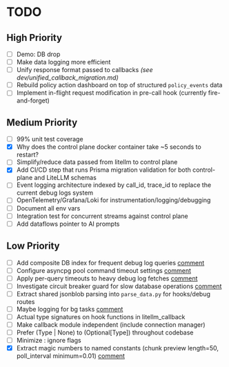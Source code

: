 # TODO

## High Priority

- [ ] Demo: DB drop
- [ ] Make data logging more efficient
- [ ] Unify response format passed to callbacks *(see dev/unified_callback_migration.md)*
- [ ] Rebuild policy action dashboard on top of structured `policy_events` data
- [ ] Implement in-flight request modification in pre-call hook (currently fire-and-forget)

## Medium Priority

- [ ] 99% unit test coverage
- [x] Why does the control plane docker container take ~5 seconds to restart?
- [ ] Simplify/reduce data passed from litellm to control plane
- [x] Add CI/CD step that runs Prisma migration validation for both control-plane and LiteLLM schemas
- [ ] Event logging architecture indexed by call_id, trace_id to replace the current debug logs system
- [ ] OpenTelemetry/Grafana/Loki for instrumentation/logging/debugging
- [ ] Document all env vars
- [ ] Integration test for concurrent streams against control plane
- [ ] Add dataflows pointer to AI prompts

## Low Priority

- [ ] Add composite DB index for frequent debug log queries [comment](https://github.com/LuthienResearch/luthien-proxy/pull/13#issuecomment-3321937242)
- [ ] Configure asyncpg pool command timeout settings [comment](https://github.com/LuthienResearch/luthien-proxy/pull/13#issuecomment-3321937242)
- [ ] Apply per-query timeouts to heavy debug log fetches [comment](https://github.com/LuthienResearch/luthien-proxy/pull/13#issuecomment-3321937242)
- [ ] Investigate circuit breaker guard for slow database operations [comment](https://github.com/LuthienResearch/luthien-proxy/pull/13#issuecomment-3321937242)
- [ ] Extract shared jsonblob parsing into `parse_data.py` for hooks/debug routes
- [ ] Maybe logging for bg tasks [comment](https://github.com/LuthienResearch/luthien-proxy/pull/13#issuecomment-3321954052)
- [ ] Actual type signatures on hook functions in litellm_callback
- [ ] Make callback module independent (include connection manager)
- [ ] Prefer (Type | None) to (Optional\[Type\]) throughout codebase
- [ ] Minimize :  ignore flags
- [x] Extract magic numbers to named constants (chunk preview length=50, poll_interval minimum=0.01) [comment](https://github.com/LuthienResearch/luthien-proxy/pull/28#issuecomment-MULTIPLE)
